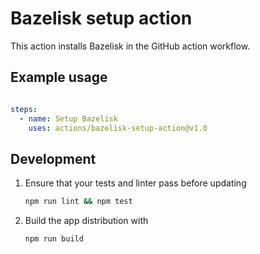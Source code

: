 # Bazelisk setup action
This action installs Bazelisk in the GitHub action workflow.

## Example usage
```yaml

steps:
  - name: Setup Bazelisk
    uses: actions/bazelisk-setup-action@v1.0
```

## Development

1. Ensure that your tests and linter pass before updating
   ```bash
   npm run lint && npm test 
   ```
2. Build the app distribution with
    ```bash
    npm run build
    ```
